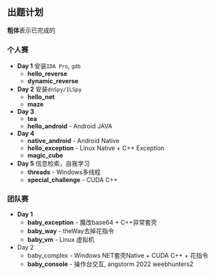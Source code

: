 ## 出题计划
**粗体**表示已完成的
### **个人赛**
- **Day 1** 安装`IDA Pro`, `gdb`
  - **hello_reverse**
  - **dynamic_reverse**
- **Day 2** 安装`dnSpy/ILSpy`
  - **hello_net**
  - **maze**
- **Day 3**
  - **tea**
  - **hello_android** - Android JAVA
- **Day 4**
  - **native_android** - Android Native
  - **hello_exception** - Linux Native + C++ Exception
  - **magic_cube**
- **Day 5** 信息检索，自我学习
  - **threads** - Windows多线程
  - **special_challenge** - CUDA C++

### 团队赛
- **Day 1**
  - **baby_exception** - 魔改base64 + C++异常套壳
  - **baby_way** - theWay去掉花指令
  - **baby_vm** - Linux 虚拟机
- Day 2
  - baby_complex - Windows NET套壳Native + CUDA C++ + 花指令
  - **baby_console** - 操作台交互, angstorm 2022 weebhunters2
